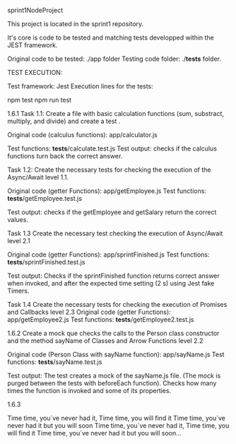 sprint1NodeProject

This project is located in the sprint1 repository.

It's core is code to be tested and matching tests developped 
within the JEST framework.

Original code to be tested: ./app folder
Testing code folder:  ./__tests__ folder.

TEST EXECUTION:

Test framework: Jest
Execution lines for the tests:

npm test
npm run test

1.6.1 
Task 1.1: 
Create a file with basic calculation functions 
(sum, substract, multiply, and divide) and create a test .

Original code (calculus functions): app/calculator.js

Test functions: __tests__/calculate.test.js
Test output: checks if the calculus functions turn back the correct answer.

Task 1.2:
Create the necessary tests for checking the execution of the Async/Await level 1.1.

Original code (getter Functions): app/getEmployee.js
Test functions: __tests__/getEmployee.test.js

Test output: checks if the getEmployee and getSalary return the correct values.

Task 1.3
Create the necessary test checking the execution of Async/Await level 2.1

Original code (getter Functions): app/sprintFinished.js
Test functions: __tests__/sprintFinished.test.js

Test output: Checks if the sprintFinished function returns correct answer when invoked, and after the expected time setting (2 s) using Jest fake Timers.

Task 1.4
Create the necessary tests for checking the execution of Promises and Callbacks level 2.3
Original code (getter Functions): app/getEmployee2.js
Test functions: __tests__/getEmployee2.test.js

1.6.2
Create a mock que checks the calls to the Person class constructor and the method sayName of Classes and Arrow Functions level 2.2

Original code (Person Class with sayName function): app/sayName.js
Test functions: __tests__/sayName.test.js

Test output: The test creates a mock of the sayName.js file. (The mock is purged between the tests with beforeEach function). Checks how many times the function is invoked and some of its properties.

1.6.3

Time time, you´ve never had it, Time time, you will find it
Time time, you´ve never had it but you will soon
Time time, you´ve never had it, Time time, you will find it
Time time, you´ve never had it but you will soon...
